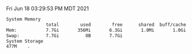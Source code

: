 Fri Jun 18 03:29:53 PM MDT 2021
```bash
System Memory
               total        used        free      shared  buff/cache   available
Mem:           7.7Gi       356Mi       6.3Gi       1.0Mi       1.0Gi       7.1Gi
Swap:          7.7Gi          0B       7.7Gi
System Storage
477M	.
```
